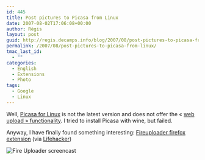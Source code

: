 ```yaml
---
id: 445
title: Post pictures to Picasa from Linux
date: 2007-08-02T17:06:08+00:00
author: Régis
layout: post
guid: http://regis.decamps.info/blog/2007/08/post-pictures-to-picasa-from-linux/
permalink: /2007/08/post-pictures-to-picasa-from-linux/
tmac_last_id:
  - ""
categories:
  - English
  - Extensions
  - Photo
tags:
  - Google
  - Linux
---
```

Well, [Picasa for Linux](http://picasa.google.com/linux/) is not the latest version and does not offer the « [web upload » functionality](http://picasa.google.com/web/learn_more_picasa.html). I tried to install Picasa with wine, but failed.

Anyway, I have finally found something interesting: [Fireuploader firefox extension](http://www.fireuploader.com/#fupHome) (via [Lifehacker](http://lifehacker.com/software/featured-firefox-extension/upload-files-to-your-favorite-sites-with-fire-uploader-274396.php))

![Fire Uploader screencast](http://www.fireuploader.com/ext/fireuploader/dropbox.gif)
